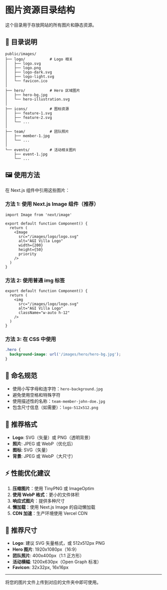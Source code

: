 # 图片资源目录结构

这个目录用于存放网站的所有图片和静态资源。

## 📁 目录说明

```
public/images/
├── logo/           # Logo 相关
│   ├── logo.svg
│   ├── logo.png
│   ├── logo-dark.svg
│   ├── logo-light.svg
│   └── favicon.ico
│
├── hero/           # Hero 区域图片
│   ├── hero-bg.jpg
│   └── hero-illustration.svg
│
├── icons/          # 图标资源
│   ├── feature-1.svg
│   ├── feature-2.svg
│   └── ...
│
├── team/           # 团队照片
│   ├── member-1.jpg
│   └── ...
│
└── events/         # 活动相关图片
    ├── event-1.jpg
    └── ...
```

## 🖼️ 使用方法

在 Next.js 组件中引用这些图片：

### 方法 1: 使用 Next.js Image 组件（推荐）

```tsx
import Image from 'next/image'

export default function Component() {
  return (
    <Image
      src="/images/logo/logo.svg"
      alt="AGI Villa Logo"
      width={200}
      height={50}
      priority
    />
  )
}
```

### 方法 2: 使用普通 img 标签

```tsx
export default function Component() {
  return (
    <img
      src="/images/logo/logo.svg"
      alt="AGI Villa Logo"
      className="w-auto h-12"
    />
  )
}
```

### 方法 3: 在 CSS 中使用

```css
.hero {
  background-image: url('/images/hero/hero-bg.jpg');
}
```

## 📝 命名规范

- 使用小写字母和连字符：`hero-background.jpg`
- 避免使用空格和特殊字符
- 使用描述性的名称：`team-member-john-doe.jpg`
- 包含尺寸信息（如需要）：`logo-512x512.png`

## 🎨 推荐格式

- **Logo**: SVG（矢量）或 PNG（透明背景）
- **照片**: JPEG 或 WebP（优化后）
- **图标**: SVG（矢量）
- **背景**: JPEG 或 WebP（大尺寸）

## ⚡ 性能优化建议

1. **压缩图片**：使用 TinyPNG 或 ImageOptim
2. **使用 WebP 格式**：更小的文件体积
3. **响应式图片**：提供多种尺寸
4. **懒加载**：使用 Next.js Image 的自动懒加载
5. **CDN 加速**：生产环境使用 Vercel CDN

## 📏 推荐尺寸

- **Logo**: 建议 SVG 矢量格式，或 512x512px PNG
- **Hero 图片**: 1920x1080px（16:9）
- **团队照片**: 400x400px（1:1 正方形）
- **活动横幅**: 1200x630px（Open Graph 标准）
- **Favicon**: 32x32px, 16x16px

---

将您的图片文件上传到对应的文件夹中即可使用。

